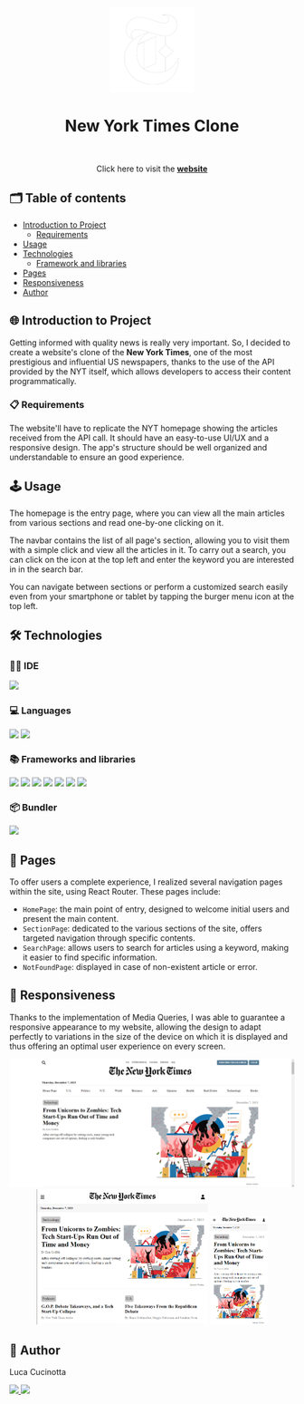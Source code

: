 <div align="center"><img src="src/assets/img/nyt-logo.png" width="150px"></div>
<h1 align="center">New York Times Clone</h1>
<br>
<p align="center">
Click here to visit the <a href="https://newyorktimes-website-clone.netlify.app/"><strong>website</strong></a>
</p>

## 🗂️ Table of contents

- [Introduction to Project](#introduction-to-project)
  - [Requirements](#requirements)
- [Usage](#usage)
- [Technologies](#technologies)
  - [Framework and libraries](#framework-and-libraries)
- [Pages](#pages)
- [Responsiveness](#responsiveness)
- [Author](#author)

## 🌐 Introduction to Project

Getting informed with quality news is really very important. So, I decided to create a website's clone of the **New York Times**, one of the most prestigious and influential US newspapers, thanks to the use of the API provided by the NYT itself, which allows developers to access their content programmatically.

### 📋 Requirements

The website'll have to replicate the NYT homepage showing the articles received from the API call. It should have an easy-to-use UI/UX and a responsive design. The app's structure should be well organized and understandable to ensure an good experience.

## 🕹️ Usage

The homepage is the entry page, where you can view all the main articles from various sections and read one-by-one clicking on it.

The navbar contains the list of all page's section, allowing you to visit them with a simple click and view all the articles in it.
To carry out a search, you can click on the icon at the top left and enter the keyword you are interested in in the search bar.

You can navigate between sections or perform a customized search easily even from your smartphone or tablet by tapping the burger menu icon at the top left.

## 🛠️ Technologies

### 🧑‍💻 IDE

<p align="left">
  <img src="https://img.shields.io/badge/VSCode-0078D4?style=for-the-badge&logo=visual%20studio%20code&logoColor=white"/>
</p>

### 💻 Languages

<p align="left">
  <img src="https://img.shields.io/badge/HTML5-E34F26?style=for-the-badge&logo=html5&logoColor=white"/>
  <img src="https://img.shields.io/badge/JavaScript-323330?style=for-the-badge&logo=javascript&logoColor=F7DF1E"/>
</p>

### 📚 Frameworks and libraries

<p align="left">  
  <img src="https://img.shields.io/badge/React-20232A?style=for-the-badge&logo=react&logoColor=61DAFB"/>
  <img src="https://img.shields.io/badge/React_Router-CA4245?style=for-the-badge&logo=react-router&logoColor=white"/>
  <img src="https://img.shields.io/badge/Redux-593D88?style=for-the-badge&logo=redux&logoColor=white"/>
  <img src="https://img.shields.io/badge/React_Query-FF4154?style=for-the-badge&logo=React_Query&logoColor=white"/>
  <img src="https://img.shields.io/badge/axios-671ddf?&style=for-the-badge&logo=axios&logoColor=white"/>
  <img src="https://img.shields.io/badge/Sass-CC6699?style=for-the-badge&logo=sass&logoColor=white"/>
  <img src="https://img.shields.io/badge/Font_Awesome-339AF0?style=for-the-badge&logo=fontawesome&logoColor=white"/>
</p>

### 📦 Bundler

<p align="left">
  <img src="https://img.shields.io/badge/Vite-B73BFE?style=for-the-badge&logo=vite&logoColor=FFD62E"/>
</p>

## 📑 Pages

To offer users a complete experience, I realized several navigation pages within the site, using React Router. These pages include:

- `HomePage`: the main point of entry, designed to welcome initial users and present the main content.
- `SectionPage`: dedicated to the various sections of the site, offers targeted navigation through specific contents.
- `SearchPage`: allows users to search for articles using a keyword, making it easier to find specific information.
- `NotFoundPage`: displayed in case of non-existent article or error.

## 📱 Responsiveness

Thanks to the implementation of Media Queries, I was able to guarantee a responsive appearance to my website, allowing the design to adapt perfectly to variations in the size of the device on which it is displayed and thus offering an optimal user experience on every screen.

<p align="center">
  <img src="src/assets/img/README/desktop.png">
  <img src="src/assets/img/README/tablet.png" width="60%"/>
  <img src="src/assets/img/README/smartphone.png" width="20%" >
</p>

## 👤 Author

Luca Cucinotta

<p align="left">
  <a href="https://github.com/lucacucinotta">
    <img src="https://img.shields.io/badge/GitHub-100000?style=for-the-badge&logo=github&logoColor=white"/>
  </a>
  <a href="https://www.linkedin.com/in/luca-cucinotta-4b836b278/">
    <img src="https://img.shields.io/badge/LinkedIn-0077B5?style=for-the-badge&logo=linkedin&logoColor=white"/>
  </a>
</p>
